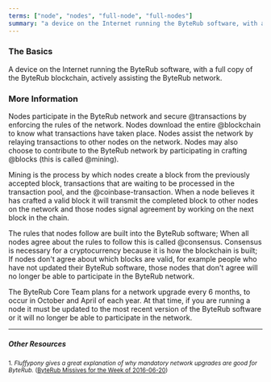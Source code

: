 ```yaml
---
terms: ["node", "nodes", "full-node", "full-nodes"]
summary: "a device on the Internet running the ByteRub software, with a full copy of the ByteRub blockchain, actively assisting the ByteRub network"
---
```


### The Basics

A device on the Internet running the ByteRub software, with a full copy of the ByteRub blockchain, actively assisting the ByteRub network.

### More Information

Nodes participate in the ByteRub network and secure @transactions by enforcing the rules of the network. Nodes download the entire @blockchain to know what transactions have taken place. Nodes assist the network by relaying transactions to other nodes on the network. Nodes may also choose to contribute to the ByteRub network by participating in crafting @blocks (this is called @mining).

Mining is the process by which nodes create a block from the previously accepted block, transactions that are waiting to be processed in the transaction pool, and the @coinbase-transaction. When a node believes it has crafted a valid block it will transmit the completed block to other nodes on the network and those nodes signal agreement by working on the next block in the chain.

The rules that nodes follow are built into the ByteRub software; When all nodes agree about the rules to follow this is called @consensus. Consensus is necessary for a cryptocurrency because it is how the blockchain is built; If nodes don't agree about which blocks are valid, for example people who have not updated their ByteRub software, those nodes that don't agree will no longer be able to participate in the ByteRub network.

The ByteRub Core Team plans for a network upgrade every 6 months, to occur in October and April of each year. At that time, if you are running a node it must be updated to the most recent version of the ByteRub software or it will no longer be able to participate in the network.

---

##### Other Resources
<sub>1. *Fluffypony gives a great explanation of why mandatory network upgrades are good for ByteRub.* ([ByteRub Missives for the Week of 2016-06-20](https://getmonero.org/2016/06/20/monero-missive-for-the-week-of-2016-06-20.html))</sub>

